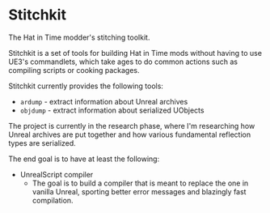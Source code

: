 # Stitchkit

The Hat in Time modder's stitching toolkit.

Stitchkit is a set of tools for building Hat in Time mods without having to use UE3's
commandlets, which take ages to do common actions such as compiling scripts or cooking packages.

Stitchkit currently provides the following tools:

- `ardump` - extract information about Unreal archives
- `objdump` - extract information about serialized UObjects

The project is currently in the research phase, where I'm researching how Unreal archives are put
together and how various fundamental reflection types are serialized.

The end goal is to have at least the following:

- UnrealScript compiler
  - The goal is to build a compiler that is meant to replace the one in vanilla Unreal,
    sporting better error messages and blazingly fast compilation.
